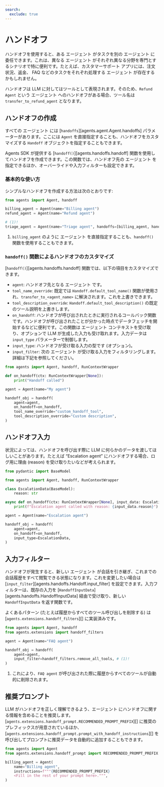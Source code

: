 ```yaml
---
search:
  exclude: true
---
```

# ハンドオフ

ハンドオフを使用すると、ある エージェント がタスクを別の エージェント に委任できます。これは、異なる エージェント がそれぞれ異なる分野を専門とするシナリオで特に便利です。たとえば、カスタマーサポート アプリには、注文状況、返金、 FAQ などのタスクをそれぞれ処理する エージェント が存在するかもしれません。

ハンドオフは LLM に対してはツールとして表現されます。そのため、`Refund Agent` という エージェント へのハンドオフがある場合、ツール名は `transfer_to_refund_agent` となります。

## ハンドオフの作成

すべての エージェント には [`handoffs`][agents.agent.Agent.handoffs] パラメーターがあります。ここには `Agent` を直接指定することも、ハンドオフをカスタマイズする `Handoff` オブジェクトを指定することもできます。

Agents SDK が提供する [`handoff()`][agents.handoffs.handoff] 関数を使用してハンドオフを作成できます。この関数では、ハンドオフ先の エージェント を指定できるほか、オーバーライドや入力フィルターも設定できます。

### 基本的な使い方

シンプルなハンドオフを作成する方法は次のとおりです:

```python
from agents import Agent, handoff

billing_agent = Agent(name="Billing agent")
refund_agent = Agent(name="Refund agent")

# (1)!
triage_agent = Agent(name="Triage agent", handoffs=[billing_agent, handoff(refund_agent)])
```

1. `billing_agent` のように エージェント を直接指定することも、`handoff()` 関数を使用することもできます。

### `handoff()` 関数によるハンドオフのカスタマイズ

[`handoff()`][agents.handoffs.handoff] 関数では、以下の項目をカスタマイズできます。

-   `agent`: ハンドオフ先となる エージェント です。  
-   `tool_name_override`: 既定では `Handoff.default_tool_name()` 関数が使用され、`transfer_to_<agent_name>` に解決されます。これを上書きできます。  
-   `tool_description_override`: `Handoff.default_tool_description()` の既定のツール説明を上書きします。  
-   `on_handoff`: ハンドオフが呼び出されたときに実行されるコールバック関数です。ハンドオフが呼び出されたことが分かった時点でデータフェッチを開始するなどに便利です。この関数は エージェント コンテキストを受け取り、オプションで LLM が生成した入力も受け取れます。入力データは `input_type` パラメーターで制御します。  
-   `input_type`: ハンドオフが受け取る入力の型です (オプション)。  
-   `input_filter`: 次の エージェント が受け取る入力をフィルタリングします。詳細は下記を参照してください。  

```python
from agents import Agent, handoff, RunContextWrapper

def on_handoff(ctx: RunContextWrapper[None]):
    print("Handoff called")

agent = Agent(name="My agent")

handoff_obj = handoff(
    agent=agent,
    on_handoff=on_handoff,
    tool_name_override="custom_handoff_tool",
    tool_description_override="Custom description",
)
```

## ハンドオフ入力

状況によっては、ハンドオフを呼び出す際に LLM に何らかのデータを渡してほしいことがあります。たとえば “Escalation agent” にハンドオフする場合、ログ用に理由 (reason) を受け取りたいなどが考えられます。

```python
from pydantic import BaseModel

from agents import Agent, handoff, RunContextWrapper

class EscalationData(BaseModel):
    reason: str

async def on_handoff(ctx: RunContextWrapper[None], input_data: EscalationData):
    print(f"Escalation agent called with reason: {input_data.reason}")

agent = Agent(name="Escalation agent")

handoff_obj = handoff(
    agent=agent,
    on_handoff=on_handoff,
    input_type=EscalationData,
)
```

## 入力フィルター

ハンドオフが発生すると、新しい エージェント が会話を引き継ぎ、これまでの会話履歴をすべて閲覧できる状態になります。これを変更したい場合は [`input_filter`][agents.handoffs.Handoff.input_filter] を設定できます。入力フィルターは、既存の入力を [`HandoffInputData`][agents.handoffs.HandoffInputData] 経由で受け取り、新しい `HandoffInputData` を返す関数です。

よくあるパターン (たとえば履歴からすべてのツール呼び出しを削除する) は [`agents.extensions.handoff_filters`][] に実装済みです。

```python
from agents import Agent, handoff
from agents.extensions import handoff_filters

agent = Agent(name="FAQ agent")

handoff_obj = handoff(
    agent=agent,
    input_filter=handoff_filters.remove_all_tools, # (1)!
)
```

1. これにより、`FAQ agent` が呼び出された際に履歴からすべてのツールが自動的に削除されます。

## 推奨プロンプト

LLM がハンドオフを正しく理解できるよう、エージェント にハンドオフに関する情報を含めることを推奨します。[`agents.extensions.handoff_prompt.RECOMMENDED_PROMPT_PREFIX`][] に推奨のプレフィックスが用意されているほか、[`agents.extensions.handoff_prompt.prompt_with_handoff_instructions`][] を呼び出してプロンプトに推奨データを自動的に追加することもできます。

```python
from agents import Agent
from agents.extensions.handoff_prompt import RECOMMENDED_PROMPT_PREFIX

billing_agent = Agent(
    name="Billing agent",
    instructions=f"""{RECOMMENDED_PROMPT_PREFIX}
    <Fill in the rest of your prompt here>.""",
)
```